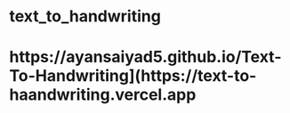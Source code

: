 # text_to_handwriting

<h1> https://ayansaiyad5.github.io/Text-To-Handwriting](https://text-to-haandwriting.vercel.app </h1>
